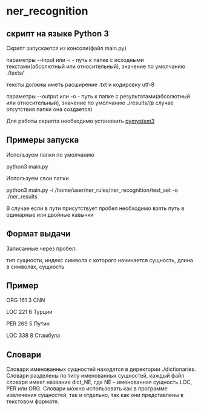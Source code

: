# ner_recognition

## скрипт на языке Python 3 
Скрипт запускается из консоли(файл main.py)

параметры --input или -i - путь к папке с исходными текстами(абсолютный или относительный), значение по умолчанию ./texts/

тексты должны иметь расширение .txt и кодировку utf-8

параметры --output или -o - путь к папке с результатами(абсолютный или относительный), значение по умолчанию ./results/(в случае отсутствия папки она создается)

Для работы скрипта необходимо установить [pymystem3](https://pypi.python.org/pypi/pymystem3/0.1.1)
## Примеры запуска
Используем папки по умолчанию

python3 main.py

Используем свои папки

python3 main.py -i /home/user/ner_rules/ner_recognition/test_set -o ./ner_results 

В случае если в пути присутствует пробел необходимо взять путь в одинарные или двойные кавычки


## Формат выдачи
Записанные через пробел:

тип сущности, индекс символа с которого начинается сущность, длина в символах, сущность 

## Пример
ORG 161 3 CNN

LOC 221 6 Турции

PER 269 5 Путин

LOC 338 8 Стамбула


## Словари

Словари именованных сущностей находятся в директории ./dictionaries. Словари разделены по типу именованных сущностей, каждый файл словаря имеет название dict_NE, где NE – именованная сущность LOC, PER или ORG. Словари можно использовать как в программе извлечения сущностей, так и отдельно, так как они представлены в текстовом формате.
